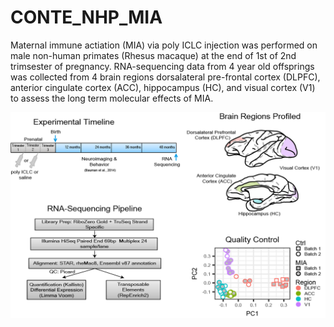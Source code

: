 # CONTE_NHP_MIA

Maternal immune actiation (MIA) via poly ICLC injection was performed on male non-human primates (Rhesus macaque) at the end of 1st of 2nd trimsester of pregnancy. RNA-sequencing data from 4 year old offsprings was collected from 4 brain regions dorsalateral pre-frontal cortex (DLPFC), anterior cingulate cortex (ACC), hippocampus (HC), and visual cortex (V1) to assess the long term molecular effects of MIA. 

![Experimental design](https://github.com/dhglab/CONTE_NHP_MIA/blob/master/Experimental%20Design.png)

